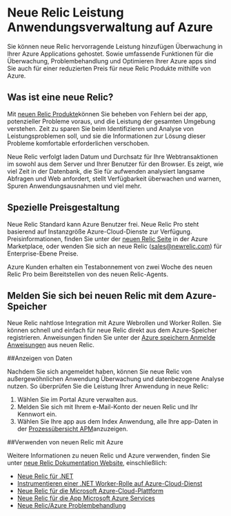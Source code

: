 <properties 
    pageTitle="Verwenden von neuen Relic mit Azure | Microsoft Azure" 
    description="Informationen Sie zum Verwenden des neuen Relic Diensts zum Verwalten und Überwachen Ihrer Azure-Anwendung." 
    services="" 
    documentationCenter=".net" 
    authors="nickfloyd" 
    manager="timlt" 
    editor=""/>

<tags 
    ms.service="cloud-services" 
    ms.workload="tbd" 
    ms.tgt_pltfrm="na" 
    ms.devlang="dotnet" 
    ms.topic="article" 
    ms.date="08/23/2016" 
    ms.author="nickfloyd@newrelic.com"/>


# <a name="new-relic-application-performance-management-on-azure"></a>Neue Relic Leistung Anwendungsverwaltung auf Azure

Sie können neue Relic hervorragende Leistung hinzufügen Überwachung in Ihrer Azure Applications gehostet. Sowie umfassende Funktionen für die Überwachung, Problembehandlung und Optimieren Ihrer Azure apps sind Sie auch für einer reduzierten Preis für neue Relic Produkte mithilfe von Azure.

## <a name="what-is-new-relic"></a>Was ist eine neue Relic?

Mit [neuen Relic Produkte](https://newrelic.com/products)können Sie beheben von Fehlern bei der app, potenzieller Probleme voraus, und die Leistung der gesamten Umgebung verstehen. Zeit zu sparen Sie beim Identifizieren und Analyse von Leistungsproblemen soll, und sie die Informationen zur Lösung dieser Probleme komfortable erforderlichen verschoben.

Neue Relic verfolgt laden Datum und Durchsatz für Ihre Webtransaktionen im sowohl aus dem Server und Ihrer Benutzer für den Browser. Es zeigt, wie viel Zeit in der Datenbank, die Sie für aufwenden analysiert langsame Abfragen und Web anfordert, stellt Verfügbarkeit überwachen und warnen, Spuren Anwendungsausnahmen und viel mehr. 

## <a name="special-pricing"></a>Spezielle Preisgestaltung
Neue Relic Standard kann Azure Benutzer frei. Neue Relic Pro steht basierend auf Instanzgröße Azure-Cloud-Dienste zur Verfügung. Preisinformationen, finden Sie unter der [neuen Relic Seite](https://azure.microsoft.com/marketplace/partners/newrelic/newrelic/) in der Azure Marketplace, oder wenden Sie sich an neue Relic (sales@newrelic.com) für Enterprise-Ebene Preise.

Azure Kunden erhalten ein Testabonnement von zwei Woche des neuen Relic Pro beim Bereitstellen von des neuen Relic-Agents.

## <a name="sign-up-for-new-relic-using-the-azure-store"></a>Melden Sie sich bei neuen Relic mit dem Azure-Speicher
Neue Relic nahtlose Integration mit Azure Webrollen und Worker Rollen. Sie können schnell und einfach für neue Relic direkt aus dem Azure-Speicher registrieren. Anweisungen finden Sie unter der [Azure speichern Anmelde Anweisungen](https://docs.newrelic.com/docs/agents/net-agent/azure-installation/azure-cloud-services#signup) aus neuen Relic.

##<a name="view-your-data"></a>Anzeigen von Daten

Nachdem Sie sich angemeldet haben, können Sie neue Relic von außergewöhnlichen Anwendung Überwachung und datenbezogene Analyse nutzen. So überprüfen Sie die Leistung Ihrer Anwendung in neue Relic:

1. Wählen Sie im Portal Azure verwalten aus.
2. Melden Sie sich mit Ihrem e-Mail-Konto der neuen Relic und Ihr Kennwort ein.
3. Wählen Sie Ihre app aus dem Index Anwendung, alle Ihre app-Daten in der [Prozessübersicht APM](https://docs.newrelic.com/docs/apm/applications-menu/monitoring/apm-overview-page)anzuzeigen.

##<a name="using-new-relic-with-azure"></a>Verwenden von neuen Relic mit Azure

Weitere Informationen zu neuen Relic und Azure verwenden, finden Sie unter [neue Relic Dokumentation Website](https://docs.newrelic.com/docs/agents/net-agent/azure-installation), einschließlich: 

* [Neue Relic für .NET](https://docs.newrelic.com/docs/agents/net-agent/getting-started/new-relic-net)
* [Instrumentieren einer .NET Worker-Rolle auf Azure-Cloud-Dienst](https://docs.newrelic.com/docs/agents/net-agent/azure-installation/instrument-net-worker-role-azure-cloud-service)
* [Neue Relic für die Microsoft Azure-Cloud-Plattform](https://docs.newrelic.com/docs/agents/net-agent/azure-installation/azure-cloud-services)
* [Neue Relic für die App Microsoft Azure Services](https://docs.newrelic.com/docs/agents/net-agent/azure-installation/azure-portal)
* [Neue Relic/Azure Problembehandlung](https://docs.newrelic.com/docs/agents/net-agent/azure-troubleshooting)

